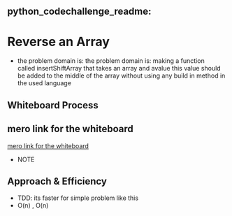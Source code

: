 ## **python_codechallenge_readme**:

# Reverse an Array
<!-- Description of the challenge -->
- the problem domain is:
the problem domain is:
making a function called insertShiftArray that takes an array and avalue
this value should be added to the middle of the array without using any build in method in the used language

## Whiteboard Process
<!-- Embedded whiteboard image -->
## mero link for the whiteboard

[mero link for the whiteboard](https://miro.com/app/board/o9J_l5eBH7U=/)

- NOTE
<!-- the image is in the img folder  -->

## Approach & Efficiency
<!-- What approach did you take? Discuss Why. What is the Big O space/time for this approach? -->
- TDD: its faster for simple problem like this
- O(n) , O(n)
